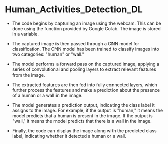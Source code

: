 # Human_Activities_Detection_DL
- The code begins by capturing an image using the webcam. This can be done using the function provided by Google Colab. The image is stored in a variable.

- The captured image is then passed through a CNN model for classification. The CNN model has been trained to classify images into two categories: "human" or "wall."

- The model performs a forward pass on the captured image, applying a series of convolutional and pooling layers to extract relevant features from the image.

- The extracted features are then fed into fully connected layers, which further process the features and make a prediction about the presence of a human or a wall in the image.

- The model generates a prediction output, indicating the class label it assigns to the image. For example, if the output is "human," it means the model predicts that a human is present in the image. If the output is "wall," it means the model predicts that there is a wall in the image.

- Finally, the code can display the image along with the predicted class label, indicating whether it detected a human or a wall.
